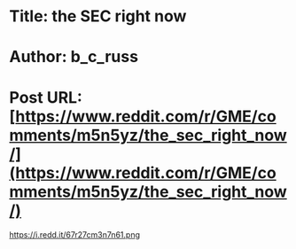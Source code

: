 # Title: the SEC right now
# Author: b_c_russ
# Post URL: [https://www.reddit.com/r/GME/comments/m5n5yz/the_sec_right_now/](https://www.reddit.com/r/GME/comments/m5n5yz/the_sec_right_now/)


https://i.redd.it/67r27cm3n7n61.png